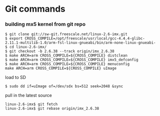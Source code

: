 # Git commands #

### building mx5 kernel from git repo ###
```
$ git clone git://sw-git.freescale.net/linux-2.6-imx.git
$ export CROSS_COMPILE=/opt/freescale/usr/local/gcc-4.4.4-glibc-2.11.1-multilib-1.0/arm-fsl-linux-gnueabi/bin/arm-none-linux-gnueabi-
$ cd linux-2.6-imx/
$ git checkout -b 2.6.38 --track origin/imx_2.6.38
$ make ARCH=arm CROSS_COMPILE=${CROSS_COMPILE} distclean
$ make ARCH=arm CROSS_COMPILE=${CROSS_COMPILE} imx5_defconfig
$ make ARCH=arm CROSS_COMPILE=${CROSS_COMPILE} menuconfig
make ARCH=arm CROSS_COMPILE=${CROSS_COMPILE} uImage
```
load to SD
```
$ sudo dd if=uImage of=/dev/sdx bs=512 seek=2048 &sync
```
pull in the latest source
```
linux-2.6-imx$ git fetch
linux-2.6-imx$ git rebase origin/imx_2.6.38
```
